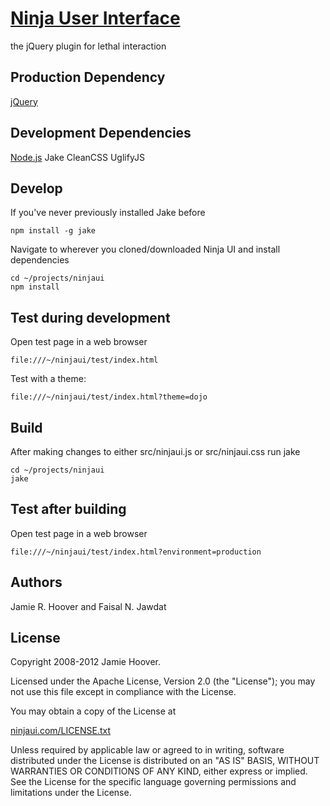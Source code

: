 [Ninja User Interface](http://ninjaui.com/)
=================================================

the jQuery plugin for lethal interaction

Production Dependency
---------------------

[jQuery](http://jquery.com/)

Development Dependencies
------------------------
[Node.js](http://nodejs.org/)
Jake
CleanCSS
UglifyJS

Develop
-------
If you've never previously installed Jake before

    npm install -g jake

Navigate to wherever you cloned/downloaded Ninja UI and install dependencies

    cd ~/projects/ninjaui
    npm install

Test during development
-----------------------
Open test page in a web browser

    file:///~/ninjaui/test/index.html

Test with a theme:

    file:///~/ninjaui/test/index.html?theme=dojo

Build
-----
After making changes to either src/ninjaui.js or src/ninjaui.css run jake

    cd ~/projects/ninjaui
    jake

Test after building
-------------------
Open test page in a web browser

    file:///~/ninjaui/test/index.html?environment=production

Authors
-------

Jamie R. Hoover and Faisal N. Jawdat

License
-------

Copyright 2008-2012 Jamie Hoover.

Licensed under the Apache License, Version 2.0 (the "License");
you may not use this file except in compliance with the License.

You may obtain a copy of the License at

[ninjaui.com/LICENSE.txt](http://ninjaui.com/LICENSE.txt)

Unless required by applicable law or agreed to in writing, software
distributed under the License is distributed on an "AS IS" BASIS,
WITHOUT WARRANTIES OR CONDITIONS OF ANY KIND, either express or implied.
See the License for the specific language governing permissions and
limitations under the License.
